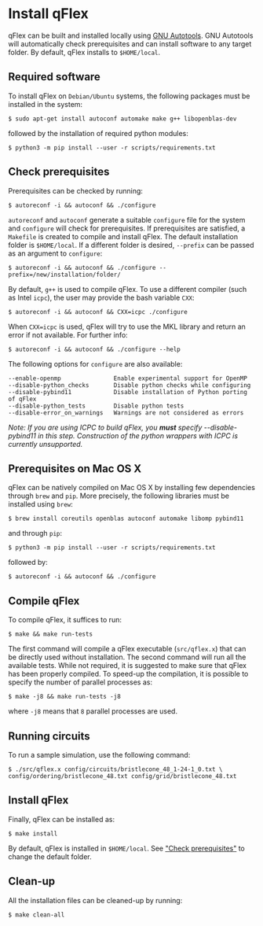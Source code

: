 # Install qFlex

qFlex can be built and installed locally using [GNU Autotools](https://www.gnu.org/software/automake/faq/autotools-faq.html).
GNU Autotools will automatically check prerequisites and can install software to
any target folder. By default, qFlex installs to `$HOME/local`.

## Required software

To install qFlex on `Debian/Ubuntu` systems, the following packages must be installed in the system:
```
$ sudo apt-get install autoconf automake make g++ libopenblas-dev
```
followed by the installation of required python modules:
```
$ python3 -m pip install --user -r scripts/requirements.txt
```

## Check prerequisites

Prerequisites can be checked by running:
```
$ autoreconf -i && autoconf && ./configure
```
`autoreconf` and `autoconf` generate a suitable `configure` file for the system and `configure`
will check for prerequisites. If prerequisites are satisfied, a `Makefile` is
created to compile and install qFlex. The default installation folder is
`$HOME/local`. If a different folder is desired, `--prefix` can be passed as an
argument to `configure`:
```
$ autoreconf -i && autoconf && ./configure --prefix=/new/installation/folder/
```
By default, `g++` is used to compile qFlex. To use a different compiler (such as
Intel `icpc`), the user may provide the bash variable `CXX`:
```
$ autoreconf -i && autoconf && CXX=icpc ./configure
```
When `CXX=icpc` is used, qFlex will try to use the MKL library and return an
error if not available. For further info:
```
$ autoreconf -i && autoconf && ./configure --help
```

The following options for `configure` are also available:
```
--enable-openmp               Enable experimental support for OpenMP
--disable-python_checks       Disable python checks while configuring
--disable-pybind11            Disable installation of Python porting of qFlex
--disable-python_tests        Disable python tests
--disable-error_on_warnings   Warnings are not considered as errors
```
*Note: If you are using ICPC to build qFlex, you **must** specify
--disable-pybind11 in this step. Construction of the python wrappers with ICPC
is currently unsupported.*

## Prerequisites on Mac OS X

qFlex can be natively compiled on Mac OS X by installing few dependencies through
`brew` and `pip`. More precisely, the following libraries must be installed
using `brew`:
```
$ brew install coreutils openblas autoconf automake libomp pybind11
```
and through `pip`:
```
$ python3 -m pip install --user -r scripts/requirements.txt
```
followed by:
```
$ autoreconf -i && autoconf && ./configure
```

## Compile qFlex

To compile qFlex, it suffices to run:
```
$ make && make run-tests
```
The first command will compile a qFlex executable (`src/qflex.x`) that can be
directly used without installation. The second command will run all the
available tests. While not required, it is suggested to make sure that qFlex has
been properly compiled. To speed-up the compilation, it is possible to specify
the number of parallel processes as:
```
$ make -j8 && make run-tests -j8
```
where `-j8` means that `8` parallel processes are used.

## Running circuits

To run a sample simulation, use the following command:

```
$ ./src/qflex.x config/circuits/bristlecone_48_1-24-1_0.txt \
config/ordering/bristlecone_48.txt config/grid/bristlecone_48.txt
```

## Install qFlex

Finally, qFlex can be installed as:
```
$ make install
```
By default, qFlex is installed in `$HOME/local`. See
["Check prerequisites"](#check-prerequisites) to change the default folder.

## Clean-up

All the installation files can be cleaned-up by running:
```
$ make clean-all
```
